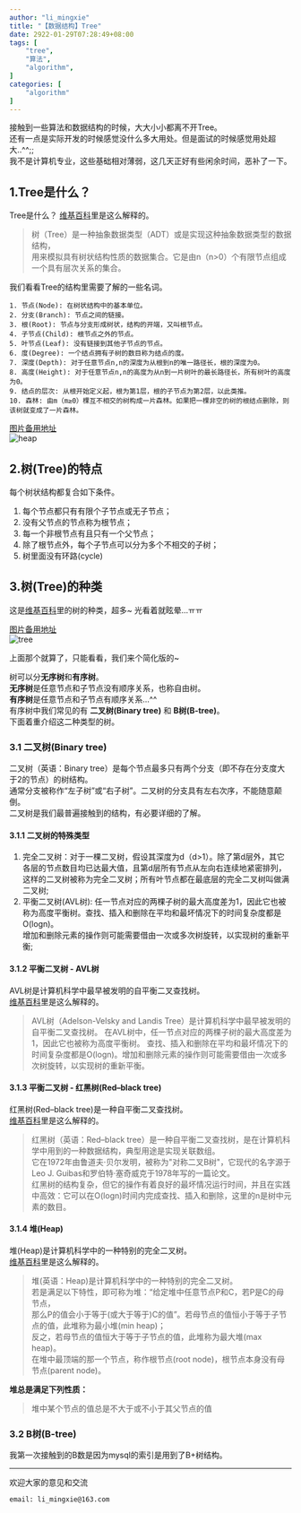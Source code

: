 ```yaml
---
author: "li_mingxie"
title: "【数据结构】Tree"
date: 2922-01-29T07:28:49+08:00
tags: [
    "tree",
    "算法",
    "algorithm",
]
categories: [
    "algorithm"
]
---
```


接触到一些算法和数据结构的时候，大大小小都离不开Tree。  
还有一点是实际开发的时候感觉没什么多大用处。但是面试的时候感觉用处超大..^^;;  
我不是计算机专业，这些基础相对薄弱，这几天正好有些闲余时间，恶补了一下。  

## 1.Tree是什么？

Tree是什么？ [维基百科](https://zh.wikipedia.org/wiki/%E6%A0%91_(%E6%95%B0%E6%8D%AE%E7%BB%93%E6%9E%84))里是这么解释的。

> 树（Tree）是一种抽象数据类型（ADT）或是实现这种抽象数据类型的数据结构，  
> 用来模拟具有树状结构性质的数据集合。它是由n（n>0）个有限节点组成一个具有层次关系的集合。  

我们看看Tree的结构里需要了解的一些名词。  

```
1. 节点(Node): 在树状结构中的基本单位。  
2. 分支(Branch): 节点之间的链接。  
3. 根(Root): 节点与分支形成树状，结构的开端，又叫根节点。  
4. 子节点(Child): 根节点之外的节点。  
5. 叶节点(Leaf): 没有链接到其他子节点的节点。 
6. 度(Degree): 一个结点拥有子树的数目称为结点的度。    
7. 深度(Depth): 对于任意节点n,n的深度为从根到n的唯一路径长，根的深度为0。
8. 高度(Height): 对于任意节点n,n的高度为从n到一片树叶的最长路径长，所有树叶的高度为0。
9. 结点的层次: 从根开始定义起，根为第1层，根的子节点为第2层，以此类推。    
10. 森林: 由m（m≥0）棵互不相交的树构成一片森林。如果把一棵非空的树的根结点删除，则该树就变成了一片森林。
``` 

[图片备用地址](https://limingxie.github.io/images/algorithm/tree/tree_1.png)  
![heap](https://mingxie-blog.oss-cn-beijing.aliyuncs.com/image/algorithm/tree/tree_1.png?x-oss-process=image/resize,w_600,m_lfit)

## 2.树(Tree)的特点

每个树状结构都复合如下条件。

1. 每个节点都只有有限个子节点或无子节点；
2. 没有父节点的节点称为根节点；
3. 每一个非根节点有且只有一个父节点；
4. 除了根节点外，每个子节点可以分为多个不相交的子树；
5. 树里面没有环路(cycle)

## 3.树(Tree)的种类  

这是[维基百科](https://zh.wikipedia.org/wiki/%E6%A0%91_(%E6%95%B0%E6%8D%AE%E7%BB%93%E6%9E%84))里的树的种类，超多~ 光看着就眩晕...ㅠㅠ

[图片备用地址](https://limingxie.github.io/images/algorithm/tree/tree_type.png)  
![tree](https://mingxie-blog.oss-cn-beijing.aliyuncs.com/image/algorithm/tree/tree_type.png?x-oss-process=image/resize,w_900,m_lfit)

上面那个就算了，只能看看，我们来个简化版的~  

树可以分**无序树**和**有序树**。  
**无序树**是任意节点和子节点没有顺序关系，也称自由树。  
**有序树**是任意节点和子节点有顺序关系...^^  
有序树中我们常见的有 **二叉树(Binary tree)** 和 **B树(B-tree)**。  
下面着重介绍这二种类型的树。  

### 3.1 二叉树(Binary tree)
二叉树（英语：Binary tree）是每个节点最多只有两个分支（即不存在分支度大于2的节点）的树结构。  
通常分支被称作“左子树”或“右子树”。二叉树的分支具有左右次序，不能随意颠倒。  
二叉树是我们最普遍接触到的结构，有必要详细的了解。  

#### 3.1.1 二叉树的特殊类型

1. 完全二叉树：对于一棵二叉树，假设其深度为d（d>1）。除了第d层外，其它各层的节点数目均已达最大值，且第d层所有节点从左向右连续地紧密排列，  
	这样的二叉树被称为完全二叉树；所有叶节点都在最底层的完全二叉树叫做满二叉树;
2. 平衡二叉树(AVL树): 任一节点对应的两棵子树的最大高度差为1，因此它也被称为高度平衡树。查找、插入和删除在平均和最坏情况下的时间复杂度都是O(logn)。  
    增加和删除元素的操作则可能需要借由一次或多次树旋转，以实现树的重新平衡;

#### 3.1.2 平衡二叉树 - AVL树

AVL树是计算机科学中最早被发明的自平衡二叉查找树。  
[维基百科](https://zh.wikipedia.org/wiki/AVL%E6%A0%91)里是这么解释的。  

> AVL树（Adelson-Velsky and Landis Tree）是计算机科学中最早被发明的自平衡二叉查找树。 
> 在AVL树中，任一节点对应的两棵子树的最大高度差为1，因此它也被称为高度平衡树。
> 查找、插入和删除在平均和最坏情况下的时间复杂度都是O(logn)。增加和删除元素的操作则可能需要借由一次或多次树旋转，以实现树的重新平衡。

#### 3.1.3 平衡二叉树 - 红黑树(Red–black tree)

红黑树(Red–black tree)是一种自平衡二叉查找树。  
[维基百科](https://zh.wikipedia.org/wiki/%E6%A0%91_(%E6%95%B0%E6%8D%AE%E7%BB%93%E6%9E%84))里是这么解释的。  

> 红黑树（英语：Red–black tree）是一种自平衡二叉查找树，是在计算机科学中用到的一种数据结构，典型用途是实现关联数组。  
> 它在1972年由鲁道夫·贝尔发明，被称为"对称二叉B树"，它现代的名字源于Leo J. Guibas和罗伯特·塞奇威克于1978年写的一篇论文。  
> 红黑树的结构复杂，但它的操作有着良好的最坏情况运行时间，并且在实践中高效：它可以在O(logn)时间内完成查找、插入和删除，这里的n是树中元素的数目。

#### 3.1.4 堆(Heap)

堆(Heap)是计算机科学中的一种特别的完全二叉树。  
[维基百科](https://zh.wikipedia.org/wiki/%E6%A0%91_(%E6%95%B0%E6%8D%AE%E7%BB%93%E6%9E%84))里是这么解释的。  

> 堆(英语：Heap)是计算机科学中的一种特别的完全二叉树。  
> 若是满足以下特性，即可称为堆：“给定堆中任意节点P和C，若P是C的母节点，  
> 那么P的值会小于等于(或大于等于)C的值”。若母节点的值恒小于等于子节点的值，此堆称为最小堆(min heap)；  
> 反之，若母节点的值恒大于等于子节点的值，此堆称为最大堆(max heap)。  
> 在堆中最顶端的那一个节点，称作根节点(root node)，根节点本身没有母节点(parent node)。

**堆总是满足下列性质：**  

> 堆中某个节点的值总是不大于或不小于其父节点的值

### 3.2 B树(B-tree)

我第一次接触到的B数是因为mysql的索引是用到了B+树结构。  


----------------------------------------------
欢迎大家的意见和交流

`email: li_mingxie@163.com`